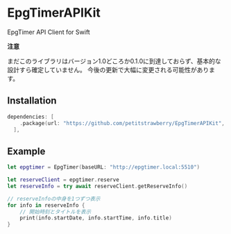 # EpgTimerAPIKit
EpgTimer API Client for Swift

**注意**

まだこのライブラリはバージョン1.0どころか0.1.0に到達しておらず、基本的な設計すら確定していません。 今後の更新で大幅に変更される可能性があります。

## Installation

```swift
dependencies: [
    .package(url: "https://github.com/petitstrawberry/EpgTimerAPIKit", from: "0.0.1")
  ],
```

## Example

```swift
let epgtimer = EpgTimer(baseURL: "http://epgtimer.local:5510")

let reserveClient = epgtimer.reserve
let reserveInfo = try await reserveClient.getReserveInfo()

// reserveInfoの中身を1つずつ表示
for info in reserveInfo {
    // 開始時刻とタイトルを表示
    print(info.startDate, info.startTime, info.title)
}
```

